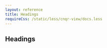```yaml
---
layout: reference
title: Headings
requireCss: /static/less/cnqr-view/docs.less
---
```

## Headings ##

